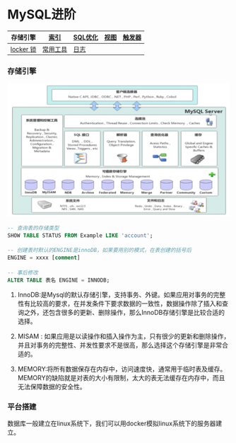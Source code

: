 # MySQL进阶

|存储引擎|[索引](./11.索引.md)|[SQL优化](./12.SQL优化.md)|[视图](./13.View.md)|[触发器](./14.触发器.md)|
|-|-|-|-|-|
|[locker 锁](./15.锁.md)|[常用工具](./16.常用工具.md)|[日志](./17.日志.md)|||

### 存储引擎
![](./image/1723001356085.jpg)
```SQL
-- 查询表的存储类型
SHOW TABLE STATUS FROM Example LIKE 'account';

-- 创建表时默认的ENGINE是innoDB，如果要用别的模式，在表创建的括号后
ENGINE = xxxx [comment]

-- 事后修改
ALTER TABLE 表名 ENGINE = INNODB;
```

1. InnoDB:是Mysql的默认存储引擎，支持事务、外键。如果应用对事务的完整性有比较高的要求，在并发条件下要求数据的一致性，数据操作除了插入和查询之外，还包含很多的更新、删除操作，那么InnoDB存储引擎是比较合适的选择。

2. MISAM : 如果应用是以读操作和插入操作为主，只有很少的更新和删除操作，并且对事务的完整性、并发性要求不是很高，那么选择这个存储引擎是非常合适的。

3. MEMORY:将所有数据保存在内存中，访问速度快，通常用于临时表及缓存。MEMORY的缺陷就是对表的大小有限制，太大的表无法缓存在内存中，而且无法保障数据的安全性。

### 平台搭建

数据库一般建立在linux系统下，我们可以用docker模拟linux系统下的服务器建立。